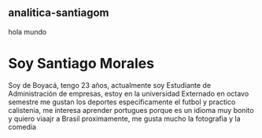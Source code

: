 ## analitica-santiagom
hola mundo
# Soy Santiago Morales
Soy de Boyacá, tengo 23 años, actualmente soy Estudiante de Administración de empresas, estoy en la universidad Externado en octavo semestre me gustan los deportes especificamente el futbol y practico calistenia, me interesa aprender portugues porque es un idioma muy bonito y quiero viaajr a Brasil proximamente, me gusta mucho la fotografia y la comedia 
